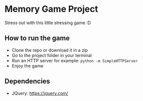 # Memory Game Project

Stress out with this little stressing game :D

## How to run the game

* Clone the repo or download it in a zip
* Go to the project folder in your terminal
* Run an HTTP server for example:
`python -m SimpleHTTPServer`
* Enjoy the game

## Dependencies

* JQuery:
https://jquery.com/
